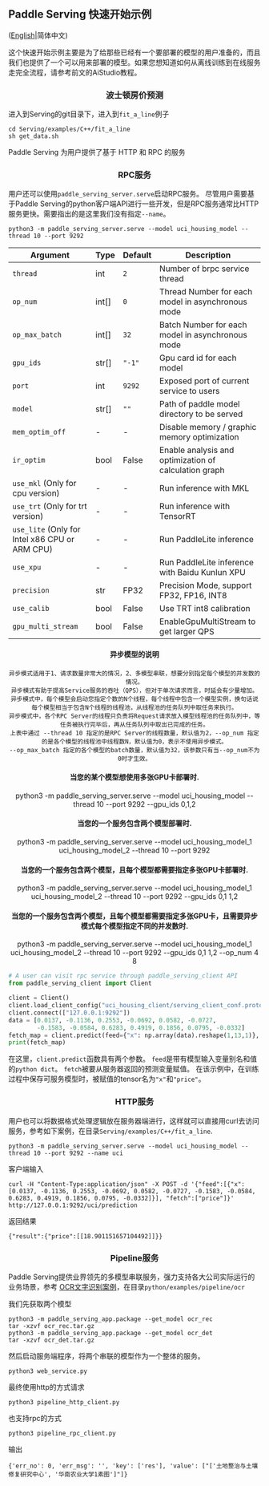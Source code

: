 ## Paddle Serving 快速开始示例

([English](./Quick_Start_EN.md)|简体中文)

这个快速开始示例主要是为了给那些已经有一个要部署的模型的用户准备的，而且我们也提供了一个可以用来部署的模型。如果您想知道如何从离线训练到在线服务走完全流程，请参考前文的AiStudio教程。

<h3 align="center">波士顿房价预测</h3>

进入到Serving的git目录下，进入到`fit_a_line`例子
``` shell
cd Serving/examples/C++/fit_a_line
sh get_data.sh
```

Paddle Serving 为用户提供了基于 HTTP 和 RPC 的服务



<h3 align="center">RPC服务</h3>

用户还可以使用`paddle_serving_server.serve`启动RPC服务。 尽管用户需要基于Paddle Serving的python客户端API进行一些开发，但是RPC服务通常比HTTP服务更快。需要指出的是这里我们没有指定`--name`。

``` shell
python3 -m paddle_serving_server.serve --model uci_housing_model --thread 10 --port 9292
```
<center>

| Argument                                       | Type | Default | Description                                           |
| ---------------------------------------------- | ---- | ------- | ----------------------------------------------------- |
| `thread`                                       | int  | `2`     | Number of brpc service thread                         |
| `op_num`                                       | int[]| `0`     | Thread Number for each model in asynchronous mode     |
| `op_max_batch`                                 | int[]| `32`    | Batch Number for each model in asynchronous mode      |
| `gpu_ids`                                      | str[]| `"-1"`  | Gpu card id for each model                            |
| `port`                                         | int  | `9292`  | Exposed port of current service to users              |
| `model`                                        | str[]| `""`    | Path of paddle model directory to be served           |
| `mem_optim_off`                                | -    | -       | Disable memory / graphic memory optimization          |
| `ir_optim`                                     | bool | False   | Enable analysis and optimization of calculation graph |
| `use_mkl` (Only for cpu version)               | -    | -       | Run inference with MKL                                |
| `use_trt` (Only for trt version)               | -    | -       | Run inference with TensorRT                           |
| `use_lite` (Only for Intel x86 CPU or ARM CPU) | -    | -       | Run PaddleLite inference                              |
| `use_xpu`                                      | -    | -       | Run PaddleLite inference with Baidu Kunlun XPU        |
| `precision`                                    | str  | FP32    | Precision Mode, support FP32, FP16, INT8              |
| `use_calib`                                    | bool | False   | Use TRT int8 calibration                              |
| `gpu_multi_stream`                             | bool | False   | EnableGpuMultiStream to get larger QPS                |

#### 异步模型的说明
    异步模式适用于1、请求数量非常大的情况，2、多模型串联，想要分别指定每个模型的并发数的情况。
    异步模式有助于提高Service服务的吞吐（QPS），但对于单次请求而言，时延会有少量增加。
    异步模式中，每个模型会启动您指定个数的N个线程，每个线程中包含一个模型实例，换句话说每个模型相当于包含N个线程的线程池，从线程池的任务队列中取任务来执行。
    异步模式中，各个RPC Server的线程只负责将Request请求放入模型线程池的任务队列中，等任务被执行完毕后，再从任务队列中取出已完成的任务。
    上表中通过 --thread 10 指定的是RPC Server的线程数量，默认值为2，--op_num 指定的是各个模型的线程池中线程数N，默认值为0，表示不使用异步模式。
    --op_max_batch 指定的各个模型的batch数量，默认值为32，该参数只有当--op_num不为0时才生效。
    
#### 当您的某个模型想使用多张GPU卡部署时.
python3 -m paddle_serving_server.serve --model uci_housing_model --thread 10 --port 9292 --gpu_ids 0,1,2
#### 当您的一个服务包含两个模型部署时.
python3 -m paddle_serving_server.serve --model uci_housing_model_1 uci_housing_model_2 --thread 10 --port 9292
#### 当您的一个服务包含两个模型，且每个模型都需要指定多张GPU卡部署时.
python3 -m paddle_serving_server.serve --model uci_housing_model_1 uci_housing_model_2 --thread 10 --port 9292 --gpu_ids 0,1 1,2
#### 当您的一个服务包含两个模型，且每个模型都需要指定多张GPU卡，且需要异步模式每个模型指定不同的并发数时.
python3 -m paddle_serving_server.serve --model uci_housing_model_1 uci_housing_model_2 --thread 10 --port 9292 --gpu_ids 0,1 1,2 --op_num 4 8



</center>

``` python
# A user can visit rpc service through paddle_serving_client API
from paddle_serving_client import Client

client = Client()
client.load_client_config("uci_housing_client/serving_client_conf.prototxt")
client.connect(["127.0.0.1:9292"])
data = [0.0137, -0.1136, 0.2553, -0.0692, 0.0582, -0.0727,
        -0.1583, -0.0584, 0.6283, 0.4919, 0.1856, 0.0795, -0.0332]
fetch_map = client.predict(feed={"x": np.array(data).reshape(1,13,1)}, fetch=["price"])
print(fetch_map)

```
在这里，`client.predict`函数具有两个参数。 `feed`是带有模型输入变量别名和值的`python dict`。 `fetch`被要从服务器返回的预测变量赋值。 在该示例中，在训练过程中保存可服务模型时，被赋值的tensor名为`"x"`和`"price"`。


<h3 align="center">HTTP服务</h3>

用户也可以将数据格式处理逻辑放在服务器端进行，这样就可以直接用curl去访问服务，参考如下案例，在目录`Serving/examples/C++/fit_a_line`.

```
python3 -m paddle_serving_server.serve --model uci_housing_model --thread 10 --port 9292 --name uci
```
客户端输入
```
curl -H "Content-Type:application/json" -X POST -d '{"feed":[{"x": [0.0137, -0.1136, 0.2553, -0.0692, 0.0582, -0.0727, -0.1583, -0.0584, 0.6283, 0.4919, 0.1856, 0.0795, -0.0332]}], "fetch":["price"]}' http://127.0.0.1:9292/uci/prediction
```
返回结果
```
{"result":{"price":[[18.901151657104492]]}}
```

<h3 align="center">Pipeline服务</h3>

Paddle Serving提供业界领先的多模型串联服务，强力支持各大公司实际运行的业务场景，参考 [OCR文字识别案例](../examples/Pipeline/PaddleOCR/ocr/)，在目录`python/examples/pipeline/ocr`

我们先获取两个模型
```
python3 -m paddle_serving_app.package --get_model ocr_rec
tar -xzvf ocr_rec.tar.gz
python3 -m paddle_serving_app.package --get_model ocr_det
tar -xzvf ocr_det.tar.gz
```
然后启动服务端程序，将两个串联的模型作为一个整体的服务。
```
python3 web_service.py
```
最终使用http的方式请求
```
python3 pipeline_http_client.py
```
也支持rpc的方式
```
python3 pipeline_rpc_client.py
```
输出
```
{'err_no': 0, 'err_msg': '', 'key': ['res'], 'value': ["['土地整治与土壤修复研究中心', '华南农业大学1素图']"]}
```
